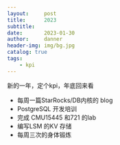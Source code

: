 ```yaml
---
layout:     post
title:      2023
subtitle:
date:       2023-01-30
author:     danner
header-img: img/bg.jpg
catalog: true
tags:
    - kpi
---
```


新的一年，定个kpi，年底回来看

- 每周一篇StarRocks/DB内核的 blog
- PostgreSQL 开发培训
- 完成 CMU15445 和721 的lab
- 编写LSM 的KV 存储
- 每周三次的身体锻炼